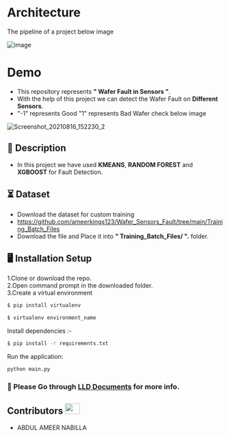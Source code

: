 # Architecture

The pipeline of a project below image

![image](https://user-images.githubusercontent.com/67822092/129449507-c939db3b-b696-4650-b2be-5c9d4ef9814d.png)

# Demo

- This repository represents **" Wafer Fault in Sensors "**.
- With the help of this project we can detect the Wafer Fault on  **Different Sensors**.
- "-1" represents Good "1" represents Bad Wafer check below image
 
![Screenshot_20210816_152230_2](https://user-images.githubusercontent.com/67822092/129545886-131db174-953a-48d8-9881-c718b94d0c96.jpg)


  
## 📝 Description

- In this project we have used **KMEANS**, **RANDOM FOREST** and **XGBOOST** for Fault Detection.

## ⏳ Dataset
- Download the dataset for custom training
- https://github.com/ameerkings123/Wafer_Sensors_Fault/tree/main/Training_Batch_Files
- Download the file and Place it into **" Training_Batch_Files/ ".** folder.

## :desktop_computer:	Installation Setup
1.Clone or download the repo.<br>
2.Open command prompt in the downloaded folder.<br>
3.Create a virtual environment

```bash
$ pip install virtualenv
```
```bash
$ virtualenv environment_name
```
Install dependencies :-
```bash
$ pip install -r requirements.txt
```
Run the application:
```bash
python main.py
```

### :book: Please Go through [LLD Documents](https://github.com/ameerkings123/Wafer_Sensors_Fault/tree/main/LLD) for more info.


## Contributors <img src="https://raw.githubusercontent.com/TheDudeThatCode/TheDudeThatCode/master/Assets/Developer.gif" width=35 height=25> 
- ABDUL AMEER NABILLA





